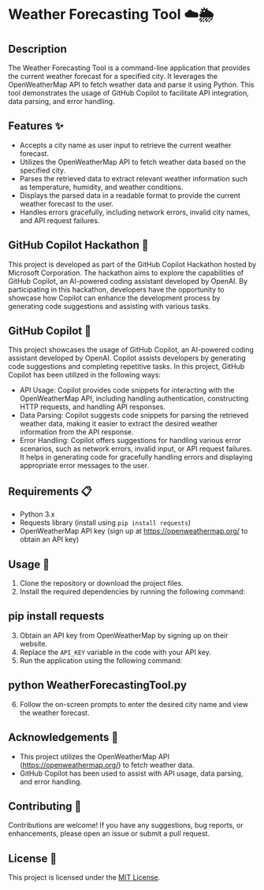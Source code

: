 # Weather Forecasting Tool ☁️🌦️

## Description
The Weather Forecasting Tool is a command-line application that provides the current weather forecast for a specified city. It leverages the OpenWeatherMap API to fetch weather data and parse it using Python. This tool demonstrates the usage of GitHub Copilot to facilitate API integration, data parsing, and error handling.

## Features ✨
- Accepts a city name as user input to retrieve the current weather forecast.
- Utilizes the OpenWeatherMap API to fetch weather data based on the specified city.
- Parses the retrieved data to extract relevant weather information such as temperature, humidity, and weather conditions.
- Displays the parsed data in a readable format to provide the current weather forecast to the user.
- Handles errors gracefully, including network errors, invalid city names, and API request failures.

## GitHub Copilot Hackathon 🚀
This project is developed as part of the GitHub Copilot Hackathon hosted by Microsoft Corporation. The hackathon aims to explore the capabilities of GitHub Copilot, an AI-powered coding assistant developed by OpenAI. By participating in this hackathon, developers have the opportunity to showcase how Copilot can enhance the development process by generating code suggestions and assisting with various tasks.


## GitHub Copilot 🤖
This project showcases the usage of GitHub Copilot, an AI-powered coding assistant developed by OpenAI. Copilot assists developers by generating code suggestions and completing repetitive tasks. In this project, GitHub Copilot has been utilized in the following ways:

- API Usage: Copilot provides code snippets for interacting with the OpenWeatherMap API, including handling authentication, constructing HTTP requests, and handling API responses.
- Data Parsing: Copilot suggests code snippets for parsing the retrieved weather data, making it easier to extract the desired weather information from the API response.
- Error Handling: Copilot offers suggestions for handling various error scenarios, such as network errors, invalid input, or API request failures. It helps in generating code for gracefully handling errors and displaying appropriate error messages to the user.

## Requirements 📋
- Python 3.x
- Requests library (install using `pip install requests`)
- OpenWeatherMap API key (sign up at https://openweathermap.org/ to obtain an API key)

## Usage 🚀
1. Clone the repository or download the project files.
2. Install the required dependencies by running the following command:

## pip install requests
3. Obtain an API key from OpenWeatherMap by signing up on their website.
4. Replace the `API_KEY` variable in the code with your API key.
5. Run the application using the following command:

## python WeatherForecastingTool.py
6. Follow the on-screen prompts to enter the desired city name and view the weather forecast.

## Acknowledgements 🙏
- This project utilizes the OpenWeatherMap API (https://openweathermap.org/) to fetch weather data.
- GitHub Copilot has been used to assist with API usage, data parsing, and error handling.

## Contributing 🤝
Contributions are welcome! If you have any suggestions, bug reports, or enhancements, please open an issue or submit a pull request.

## License 📄
This project is licensed under the [MIT License](LICENSE).

